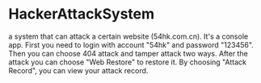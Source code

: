 # HackerAttackSystem
a system that can attack a certain website (54hk.com.cn). 
It's a console app. First you need to login with account "54hk" and password "123456". 
Then you can choose 404 attack and tamper attack two ways. 
After the attack you can choose "Web Restore" to restore it. 
By choosing "Attack Record", you can view your attack record. 
